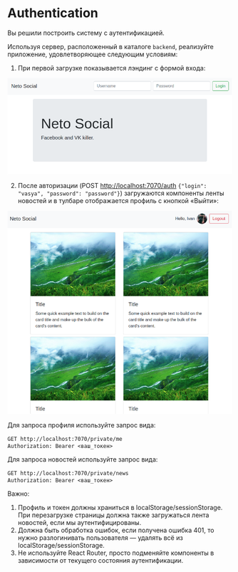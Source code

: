 # Authentication

Вы решили построить систему с аутентификацией.

Используя сервер, расположенный в каталоге `backend`, реализуйте приложение, удовлетворяющее следующим условиям:

1. При первой загрузке показывается лэндинг с формой входа:

![image](./src/assets/unauthenticated.png)

2. После авторизации (POST <http://localhost:7070/auth> `{"login": "vasya", "password": "password"}`) загружаются компоненты ленты новостей и в тулбаре отображается профиль с кнопкой «Выйти»:

![image](./src/assets/authenticated.png)

Для запроса профиля используйте запрос вида:

```text
GET http://localhost:7070/private/me
Authorization: Bearer <ваш_токен>
```

Для запроса новостей используйте запрос вида:

```text
GET http://localhost:7070/private/news
Authorization: Bearer <ваш_токен>
```

Важно:

1. Профиль и токен должны храниться в localStorage/sessionStorage. При перезагрузке страницы должна также загружаться лента новостей, если мы аутентифицированы.
1. Должна быть обработка ошибок, если получена ошибка 401, то нужно разлогинивать пользователя — удалять всё из localStorage/sessionStorage.
1. Не используйте React Router, просто подменяйте компоненты в зависимости от текущего состояния аутентификации.
